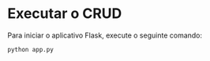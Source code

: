 # Executar o CRUD
Para iniciar o aplicativo Flask, execute o seguinte comando:
````bash
python app.py
````